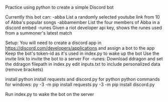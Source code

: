 Practice using python to create a simple Discord bot

Currently this bot can:
-abba List a randomly selected youtube link from 10 of Abba's popular songs
-abbamember List the four members of Abba in a discord embed
-runes Given a riot developer api key, shows the runes used from a summoner's latest match

Setup:
You will need to create a discord app in https://discord.com/developers/applications and assign a bot to the app
Keep the bot's token-id as it's used in index.py to wake up the bot
Use the invite link to invite the bot to a server
For -runes: Download ddragon and set the ddragon filepath in index.py
edit inputs.txt to include personalized data (remove brackets)

install python
install requests and discord.py for python
python commands for windows:
py -3 -m pip install requests
py -3 -m pip install discord.py

Run index.py to wake the bot on the server